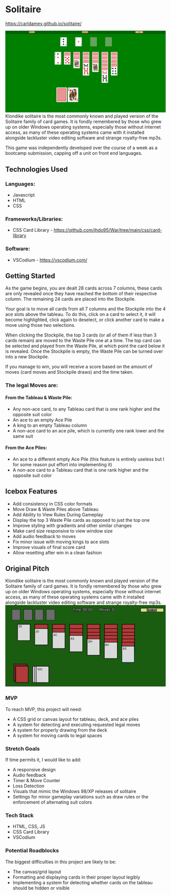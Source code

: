 # Solitaire
https://carldamey.github.io/solitaire/

![Solitaire Screenshot](/etc/Solitaire%20Screenshot.png)
Klondike solitaire is the most commonly known and played version of the Solitaire family of card games. It is fondly remembered by those who grew up on older Windows operating systems, especially those without internet access, as many of these operating systems came with it installed alongside lackluster video editing software and strange royalty-free mp3s.

This game was independently developed over the course of a week as a bootcamp submission, capping off a unit on front end languages.

## Technologies Used
### Languages: 
- Javascript
- HTML
- CSS
###  Frameworks/Libraries: 
- CSS Card Library - https://github.com/jhdo95/War/tree/main/css/card-library
### Software:
- VSCodium - https://vscodium.com/


## Getting Started
As the game begins, you are dealt 28 cards across 7 columns, these cards are only revealed once they have reached the bottom of their respective column. The remaining 24 cards are placed into the Stockpile.

Your goal is to move all cards from all 7 columns and the Stockpile into the 4 ace slots above the tableau. To do this, click on a card to select it, it will become highlighted, click again to deselect, or click another card to make a move using those two selections.

When clicking the Stockpile, the top 3 cards (or all of them if less than 3 cards remain) are moved to the Waste Pile one at a time. The top card can be selected and played from the Waste Pile, at which point the card below it is revealed. Once the Stockpile is empty, the Waste Pile can be turned over into a new Stockpile.

If you manage to win, you will receive a score based on the amount of moves (card moves and Stockpile draws) and the time taken.

### The legal Moves are:

#### From the Tableau & Waste Pile:
- Any non-ace card, to any Tableau card that is one rank higher and the opposite suit color
- An ace to an empty Ace Pile
- A king to an empty Tableau column
- A non-ace card to an ace pile, which is currently one rank lower and the same suit

#### From the Ace Piles:
- An ace to a different empty Ace Pile (this feature is entirely useless but I for some reason put effort into implementing it)
- A non-ace card to a Tableau card that is one rank higher and the opposite suit color

## Icebox Features
- Add consistency in CSS color formats
- Move Draw & Waste Piles above Tableau
- Add Ability to View Rules During Gameplay
- Display the top 3 Waste Pile cards as opposed to just the top one
- Improve styling with gradients and other similar changes
- Make card size responsive to view window size
- Add audio feedback to moves
- Fix minor issue with moving kings to ace slots
- Improve visuals of final score card
- Allow resetting after win in a clean fashion

## Original Pitch

Klondike solitaire is the most commonly known and played version of the Solitaire family of card games. It is fondly remembered by those who grew up on older Windows operating systems, especially those without internet access, as many of these operating systems came with it installed alongside lackluster video editing software and strange royalty-free mp3s.
![Solitaire Wireframe](/etc/Solitaire%20Wireframe.png)

### MVP

To reach MVP, this project will need:

 - A CSS grid or canvas layout for tableau, deck, and ace piles
 - A system for detecting and executing requested legal moves
 - A system for properly drawing from the deck
 - A system for moving cards to legal spaces

### Stretch Goals

If time permits it, I would like to add:

 - A responsive design
 - Audio feedback
 - Timer & Move Counter
 - Loss Detection
 - Visuals that mimic the Windows 98/XP releases of solitaire
 - Settings for minor gameplay variations such as draw rules or the enforcement of alternating suit colors

### Tech Stack

 - HTML, CSS, JS
 - CSS Card Library
 - VSCodium


### Potential Roadblocks
The biggest difficulties in this project are likely to be:

 - The canvas/grid layout
 - Formatting and displaying cards in their proper layout legibly
 - Implementing a system for detecting whether cards on the tableau should be hidden or visible
